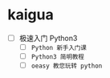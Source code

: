 # kaigua
- [ ] 极速入门 Python3
    - [ ] `Python 新手入门课`
    - [ ] `Python3 简明教程`
    - [ ] `oeasy 教您玩转 python`
